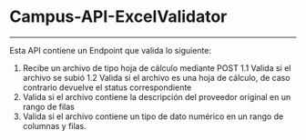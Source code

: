 # Campus-API-ExcelValidator
--------------------------
Esta API contiene un Endpoint que valida lo siguiente:

  1. Recibe un archivo de tipo hoja de cálculo mediante POST
    1.1 Valida si el archivo se subió
    1.2 Valida si el archivo es una hoja de cálculo, de caso contrario devuelve el status correspondiente
  2. Valida si el archivo contiene la descripción del proveedor original en un rango de filas
  3. Valida si el archivo contiene un tipo de dato numérico en un rango de columnas y filas.
 
